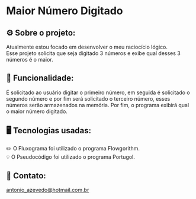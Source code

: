 # Maior Número Digitado

## ⚙️ Sobre o projeto:
Atualmente estou focado em desenvolver o meu raciocício lógico.<br>
Esse projeto solicita que seja digitado 3 números e exibe qual desses 3 números é o maior.

## 📐 Funcionalidade:
É solicitado ao usuário digitar o primeiro número, em seguida é solicitado o segundo número e por fim será solicitado o terceiro número, esses números serão armazenados na memória.
Por fim, o programa exibirá qual o maior número digitado.

## 🖥️ Tecnologias usadas:
✏️ O Fluxograma foi utilizado o programa Flowgorithm.<br>
💡 O Pseudocódigo foi utilizado o programa Portugol.

## 📧 Contato:
antonio_azevedo@hotmail.com.br
